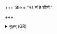 +++
title = "१६ सं ते शीर्ष्णः"

+++
<details><summary>मूलम् (GR)</summary>

सं ते शीर्ष्णः कपालानि  
सं योनिं संगवीन्यौ ।  
सं ते सर्वाण्य् अङ्गानि  
सं स्कन्देनाभि दध्मसि ॥
</details>